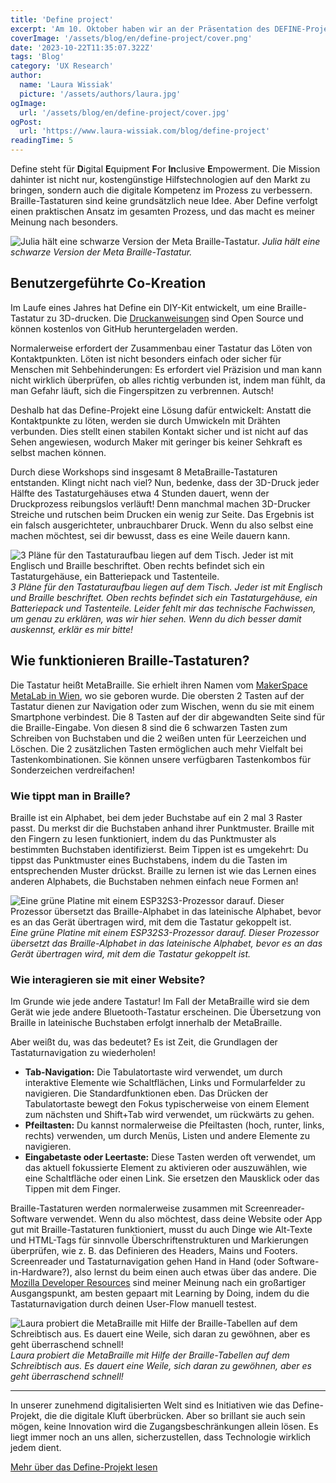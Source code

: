 ```yaml
---
title: 'Define project'
excerpt: 'Am 10. Oktober haben wir an der Präsentation des DEFINE-Projekts teilgenommen. Define steht für Digital Equipment For Inclusive Empowerment. Dahinter verbirgt sich nicht nur das Ziel, kostengünstige technische Hilfsmittel auf den Markt zu bringen, sondern auch die digitale Kompetenz zu verbessern ... '
coverImage: '/assets/blog/en/define-project/cover.png'
date: '2023-10-22T11:35:07.322Z'
tags: 'Blog'
category: 'UX Research'
author:
  name: 'Laura Wissiak'
  picture: '/assets/authors/laura.jpg'
ogImage:
  url: '/assets/blog/en/define-project/cover.jpg'
ogPost:
  url: 'https://www.laura-wissiak.com/blog/define-project'
readingTime: 5
---
```


Define steht für **D**igital **E**quipment **F**or **In**clusive **E**mpowerment. Die Mission dahinter ist nicht nur, kostengünstige Hilfstechnologien auf den Markt zu bringen, sondern auch die digitale Kompetenz im Prozess zu verbessern. Braille-Tastaturen sind keine grundsätzlich neue Idee. Aber Define verfolgt einen praktischen Ansatz im gesamten Prozess, und das macht es meiner Meinung nach besonders.

![Julia hält eine schwarze Version der Meta Braille-Tastatur.](/assets/blog/define-project/image-1.jpg)
_Julia hält eine schwarze Version der Meta Braille-Tastatur._

## Benutzergeführte Co-Kreation

Im Laufe eines Jahres hat Define ein DIY-Kit entwickelt, um eine Braille-Tastatur zu 3D-drucken. Die [Druckanweisungen](https://gitlab.com/metabraille/metabraille) sind Open Source und können kostenlos von GitHub heruntergeladen werden.

Normalerweise erfordert der Zusammenbau einer Tastatur das Löten von Kontaktpunkten. Löten ist nicht besonders einfach oder sicher für Menschen mit Sehbehinderungen: Es erfordert viel Präzision und man kann nicht wirklich überprüfen, ob alles richtig verbunden ist, indem man fühlt, da man Gefahr läuft, sich die Fingerspitzen zu verbrennen. Autsch!

Deshalb hat das Define-Projekt eine Lösung dafür entwickelt: Anstatt die Kontaktpunkte zu löten, werden sie durch Umwickeln mit Drähten verbunden. Dies stellt einen stabilen Kontakt sicher und ist nicht auf das Sehen angewiesen, wodurch Maker mit geringer bis keiner Sehkraft es selbst machen können.

Durch diese Workshops sind insgesamt 8 MetaBraille-Tastaturen entstanden. Klingt nicht nach viel? Nun, bedenke, dass der 3D-Druck jeder Hälfte des Tastaturgehäuses etwa 4 Stunden dauert, wenn der Druckprozess reibungslos verläuft! Denn manchmal machen 3D-Drucker Streiche und rutschen beim Drucken ein wenig zur Seite. Das Ergebnis ist ein falsch ausgerichteter, unbrauchbarer Druck. Wenn du also selbst eine machen möchtest, sei dir bewusst, dass es eine Weile dauern kann.

![3 Pläne für den Tastaturaufbau liegen auf dem Tisch. Jeder ist mit Englisch und Braille beschriftet. Oben rechts befindet sich ein Tastaturgehäuse, ein Batteriepack und Tastenteile.](/assets/blog/define-project/image-2.jpg)
_3 Pläne für den Tastaturaufbau liegen auf dem Tisch. Jeder ist mit Englisch und Braille beschriftet. Oben rechts befindet sich ein Tastaturgehäuse, ein Batteriepack und Tastenteile. Leider fehlt mir das technische Fachwissen, um genau zu erklären, was wir hier sehen. Wenn du dich besser damit auskennst, erklär es mir bitte!_

## Wie funktionieren Braille-Tastaturen?

Die Tastatur heißt MetaBraille. Sie erhielt ihren Namen vom [MakerSpace MetaLab in Wien](https://metalab.at/index.html), wo sie geboren wurde. Die obersten 2 Tasten auf der Tastatur dienen zur Navigation oder zum Wischen, wenn du sie mit einem Smartphone verbindest. Die 8 Tasten auf der dir abgewandten Seite sind für die Braille-Eingabe. Von diesen 8 sind die 6 schwarzen Tasten zum Schreiben von Buchstaben und die 2 weißen unten für Leerzeichen und Löschen. Die 2 zusätzlichen Tasten ermöglichen auch mehr Vielfalt bei Tastenkombinationen. Sie können unsere verfügbaren Tastenkombos für Sonderzeichen verdreifachen!

### Wie tippt man in Braille?

Braille ist ein Alphabet, bei dem jeder Buchstabe auf ein 2 mal 3 Raster passt. Du merkst dir die Buchstaben anhand ihrer Punktmuster. Braille mit den Fingern zu lesen funktioniert, indem du das Punktmuster als bestimmten Buchstaben identifizierst. Beim Tippen ist es umgekehrt: Du tippst das Punktmuster eines Buchstabens, indem du die Tasten im entsprechenden Muster drückst. Braille zu lernen ist wie das Lernen eines anderen Alphabets, die Buchstaben nehmen einfach neue Formen an!

![Eine grüne Platine mit einem ESP32S3-Prozessor darauf. Dieser Prozessor übersetzt das Braille-Alphabet in das lateinische Alphabet, bevor es an das Gerät übertragen wird, mit dem die Tastatur gekoppelt ist.](/assets/blog/define-project/image-3.jpg)
_Eine grüne Platine mit einem ESP32S3-Prozessor darauf. Dieser Prozessor übersetzt das Braille-Alphabet in das lateinische Alphabet, bevor es an das Gerät übertragen wird, mit dem die Tastatur gekoppelt ist._

### Wie interagieren sie mit einer Website?

Im Grunde wie jede andere Tastatur! Im Fall der MetaBraille wird sie dem Gerät wie jede andere Bluetooth-Tastatur erscheinen. Die Übersetzung von Braille in lateinische Buchstaben erfolgt innerhalb der MetaBraille.

Aber weißt du, was das bedeutet? Es ist Zeit, die Grundlagen der Tastaturnavigation zu wiederholen!

- **Tab-Navigation:** Die Tabulatortaste wird verwendet, um durch interaktive Elemente wie Schaltflächen, Links und Formularfelder zu navigieren. Die Standardfunktionen eben. Das Drücken der Tabulatortaste bewegt den Fokus typischerweise von einem Element zum nächsten und Shift+Tab wird verwendet, um rückwärts zu gehen.
- **Pfeiltasten:** Du kannst normalerweise die Pfeiltasten (hoch, runter, links, rechts) verwenden, um durch Menüs, Listen und andere Elemente zu navigieren.
- **Eingabetaste oder Leertaste:** Diese Tasten werden oft verwendet, um das aktuell fokussierte Element zu aktivieren oder auszuwählen, wie eine Schaltfläche oder einen Link. Sie ersetzen den Mausklick oder das Tippen mit dem Finger.

Braille-Tastaturen werden normalerweise zusammen mit Screenreader-Software verwendet. Wenn du also möchtest, dass deine Website oder App gut mit Braille-Tastaturen funktioniert, musst du auch Dinge wie Alt-Texte und HTML-Tags für sinnvolle Überschriftenstrukturen und Markierungen überprüfen, wie z. B. das Definieren des Headers, Mains und Footers. Screenreader und Tastaturnavigation gehen Hand in Hand (oder Software-in-Hardware?), also lernst du beim einen auch etwas über das andere. Die [Mozilla Developer Resources](https://developer.mozilla.org/en-US/docs/Web/Accessibility/Understanding_WCAG/Keyboard) sind meiner Meinung nach ein großartiger Ausgangspunkt, am besten gepaart mit Learning by Doing, indem du die Tastaturnavigation durch deinen User-Flow manuell testest.

![Laura probiert die MetaBraille mit Hilfe der Braille-Tabellen auf dem Schreibtisch aus. Es dauert eine Weile, sich daran zu gewöhnen, aber es geht überraschend schnell!](/assets/blog/define-project/image-4.png)
_Laura probiert die MetaBraille mit Hilfe der Braille-Tabellen auf dem Schreibtisch aus. Es dauert eine Weile, sich daran zu gewöhnen, aber es geht überraschend schnell!_

---

In unserer zunehmend digitalisierten Welt sind es Initiativen wie das Define-Projekt, die die digitale Kluft überbrücken. Aber so brillant sie auch sein mögen, keine Innovation wird die Zugangsbeschränkungen allein lösen. Es liegt immer noch an uns allen, sicherzustellen, dass Technologie wirklich jedem dient.

[Mehr über das Define-Projekt lesen](https://defineblind.at/about/)
